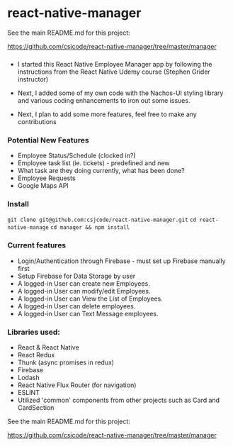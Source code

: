 # react-native-manager

See the main README.md for this project:

https://github.com/csjcode/react-native-manager/tree/master/manager

###

* I started this React Native Employee Manager app by following the instructions from the React Native Udemy course (Stephen Grider instructor)

* Next, I added some of my own code with the Nachos-UI styling library and various coding enhancements to iron out some issues.

* Next, I plan to add some more features, feel free to make any contributions

### Potential New Features

* Employee Status/Schedule (clocked in?)
* Employee task list (ie. tickets) - predefined and new
* What task are they doing currently, what has been done?
* Employee Requests
* Google Maps API

### Install

`git clone git@github.com:csjcode/react-native-manager.git`
`cd react-native-manage`
`cd manager && npm install`

### Current features

* Login/Authentication through Firebase - must set up Firebase manually first
* Setup Firebase for Data Storage by user
* A logged-in User can create new Employees.
* A logged-in User can modify/edit Employees.
* A logged-in User can View the List of Employees.
* A logged-in User can delete employees.
* A logged-in User can Text Message employees.

### Libraries used:

* React & React Native
* React Redux
* Thunk (async promises in redux)
* Firebase
* Lodash
* React Native Flux Router (for navigation)
* ESLINT
* Utilized 'common' components from other projects such as Card and CardSection

See the main README.md for this project:

https://github.com/csjcode/react-native-manager/tree/master/manager
